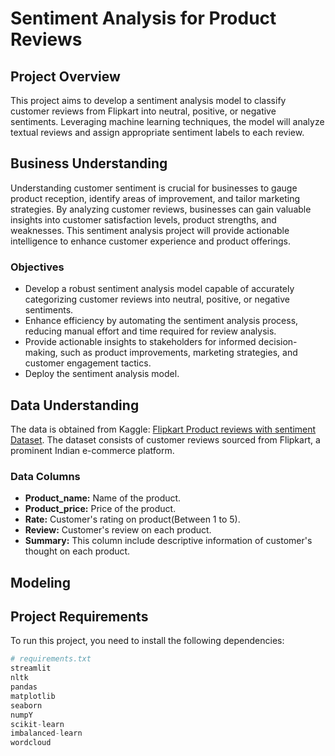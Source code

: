 # **Sentiment Analysis for Product Reviews**    
## Project Overview     
This project aims to develop a sentiment analysis model to classify customer reviews from Flipkart into neutral, positive, or negative sentiments. Leveraging machine learning techniques, the model will analyze textual reviews and assign appropriate sentiment labels to each review.  

## Business Understanding   

Understanding customer sentiment is crucial for businesses to gauge product reception, identify areas of improvement, and tailor marketing strategies. By analyzing customer reviews, businesses can gain valuable insights into customer satisfaction levels, product strengths, and weaknesses. This sentiment analysis project will provide actionable intelligence to enhance customer experience and product offerings.

### Objectives 

- Develop a robust sentiment analysis model capable of accurately categorizing customer reviews into neutral, positive, or negative sentiments.
- Enhance efficiency by automating the sentiment analysis process, reducing manual effort and time required for review analysis.
- Provide actionable insights to stakeholders for informed decision-making, such as product improvements, marketing strategies, and customer engagement tactics.
- Deploy the sentiment analysis model.

## Data Understanding   

The data is obtained from Kaggle: [Flipkart Product reviews with sentiment Dataset](https://www.kaggle.com/datasets/niraliivaghani/flipkart-product-customer-reviews-dataset). The dataset consists of customer reviews sourced from Flipkart, a prominent Indian e-commerce platform.

### Data Columns      

- **Product_name:** Name of the product.
- **Product_price:** Price of the product.
- **Rate:** Customer's rating on product(Between 1 to 5).
- **Review:** Customer's review on each product.
- **Summary:** This column include descriptive information of customer's thought on each product.

## Modeling   

## Project Requirements
To run this project, you need to install the following dependencies:  


```python
# requirements.txt 
streamlit
nltk
pandas
matplotlib
seaborn
numpY
scikit-learn
imbalanced-learn
wordcloud

